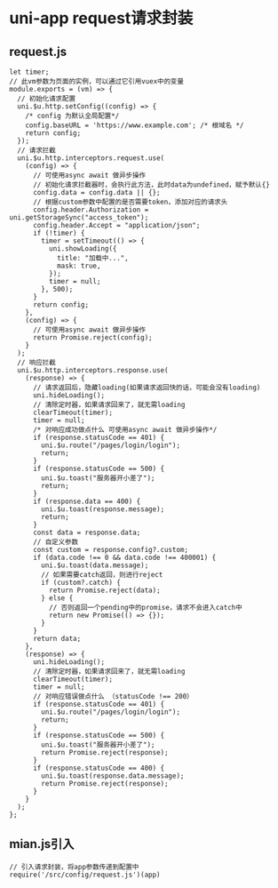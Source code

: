 # uni-app request请求封装
## request.js  
    let timer;
    // 此vm参数为页面的实例，可以通过它引用vuex中的变量
    module.exports = (vm) => {
      // 初始化请求配置
      uni.$u.http.setConfig((config) => {
        /* config 为默认全局配置*/
        config.baseURL = 'https://www.example.com'; /* 根域名 */
        return config;
      });
      // 请求拦截
      uni.$u.http.interceptors.request.use(
        (config) => {
          // 可使用async await 做异步操作
          // 初始化请求拦截器时，会执行此方法，此时data为undefined，赋予默认{}
          config.data = config.data || {};
          // 根据custom参数中配置的是否需要token，添加对应的请求头
          config.header.Authorization = uni.getStorageSync("access_token");
          config.header.Accept = "application/json";
          if (!timer) {
            timer = setTimeout(() => {
              uni.showLoading({
                title: "加载中...",
                mask: true,
              });
              timer = null;
            }, 500);
          }
          return config;
        },
        (config) => {
          // 可使用async await 做异步操作
          return Promise.reject(config);
        }
      );
      // 响应拦截
      uni.$u.http.interceptors.response.use(
        (response) => {
          // 请求返回后，隐藏loading(如果请求返回快的话，可能会没有loading)
          uni.hideLoading();
          // 清除定时器，如果请求回来了，就无需loading
          clearTimeout(timer);
          timer = null;
          /* 对响应成功做点什么 可使用async await 做异步操作*/
          if (response.statusCode == 401) {
            uni.$u.route("/pages/login/login");
            return;
          }
          if (response.statusCode == 500) {
            uni.$u.toast("服务器开小差了");
            return;
          }
          if (response.data == 400) {
            uni.$u.toast(response.message);
            return;
          }
          const data = response.data;
          // 自定义参数
          const custom = response.config?.custom;
          if (data.code !== 0 && data.code !== 400001) {
            uni.$u.toast(data.message);
            // 如果需要catch返回，则进行reject
            if (custom?.catch) {
              return Promise.reject(data);
            } else {
              // 否则返回一个pending中的promise，请求不会进入catch中
              return new Promise(() => {});
            }
          }
          return data;
        },
        (response) => {
          uni.hideLoading();
          // 清除定时器，如果请求回来了，就无需loading
          clearTimeout(timer);
          timer = null;
          // 对响应错误做点什么 （statusCode !== 200）
          if (response.statusCode == 401) {
            uni.$u.route("/pages/login/login");
            return;
          }
          if (response.statusCode == 500) {
            uni.$u.toast("服务器开小差了");
            return Promise.reject(response);
          }
          if (response.statusCode == 400) {
            uni.$u.toast(response.data.message);
            return Promise.reject(response);
          }
        }
      );
    };
## mian.js引入
    // 引入请求封装，将app参数传递到配置中
    require('/src/config/request.js')(app)
